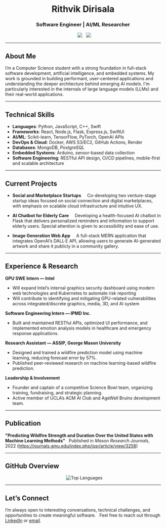 <h1 align="center">Rithvik Dirisala</h1>
<h3 align="center">Software Engineer | AI/ML Researcher</h3>

<p align="center">
  <a href="https://www.linkedin.com/in/rithvik-dirisala" target="_blank"><img src="https://img.shields.io/badge/LinkedIn-0077B5?style=flat&logo=linkedin&logoColor=white"/></a>
  <a href="mailto:rithvik.md5@gmail.com"><img src="https://img.shields.io/badge/Email-D14836?style=flat&logo=gmail&logoColor=white"/></a>
</p>

---

## About Me

I’m a Computer Science student with a strong foundation in full-stack software development, artificial intelligence, and embedded systems. My work is grounded in building performant, user-centered applications and understanding the deeper architecture behind emerging AI models. I'm particularly interested in the internals of large language models (LLMs) and their real-world applications.

---

## Technical Skills

- **Languages**: Python, JavaScript, C++, Swift  
- **Frameworks**: React, Node.js, Flask, Express.js, SwiftUI  
- **AI/ML**: Scikit-learn, TensorFlow, PyTorch, OpenAI APIs  
- **DevOps & Cloud**: Docker, AWS S3/EC2, GitHub Actions, Render  
- **Databases**: MongoDB, PostgreSQL  
- **Embedded Systems**: Arduino, sensor-based data collection  
- **Software Engineering**: RESTful API design, CI/CD pipelines, mobile-first and scalable architecture

---

## Current Projects

- **Social and Marketplace Startups**  
  Co-developing two venture-stage startup ideas focused on social connection and digital marketplaces, with emphasis on scalable cloud infrastructure and intuitive UX.

- **AI Chatbot for Elderly Care**  
  Developing a health-focused AI chatbot in Flask that delivers personalized reminders and information to support elderly users. Special attention is given to accessibility and ease of use.

- **Image Generation Web App**  
  A full-stack MERN application that integrates OpenAI’s DALL·E API, allowing users to generate AI-generated artwork and share it publicly in a community gallery.

---

## Experience & Research

**GPU SWE Intern — Intel**  
- Will expand Intel’s internal graphics security dashboard using modern web technologies and Kubernetes to automate risk reporting
- Will contribute to identifying and mitigating GPU-related vulnerabilities across integrated/discrete graphics, media, 3D, and AI system

**Software Engineering Intern — IPMD Inc.**  
- Built and maintained RESTful APIs, optimized UI performance, and implemented emotion analysis models in healthcare and emergency response applications.

**Research Assistant — ASSIP, George Mason University**  
- Designed and trained a wildfire prediction model using machine learning, reducing forecast error by 57%.  
- Published peer-reviewed research on machine learning-based wildfire prediction.

**Leadership & Involvement**  
- Founder and captain of a competitive Science Bowl team, organizing training, fundraising, and strategic planning.  
- Active member of UCLA’s ACM AI Club and AgeWell Bruins development team.

---

## Publication

**"Predicting Wildfire Strength and Duration Over the United States with Machine Learning Methods"**  
Published in *Mason Research Journals*, 2022
(https://journals.gmu.edu/index.php/jssr/article/view/3258)

---

## GitHub Overview

<p align="center">
  <img src="https://github-readme-stats.vercel.app/api/top-langs/?username=rithvikdirisala18&layout=compact&theme=radical" alt="Top Languages" />
</p>

---

## Let’s Connect

I’m always open to interesting conversations, technical challenges, and opportunities to create meaningful software.  
Feel free to reach out through [LinkedIn](https://www.linkedin.com/in/rithvik-dirisala) or [email](mailto:rithvik.md5@@gmail.com).
